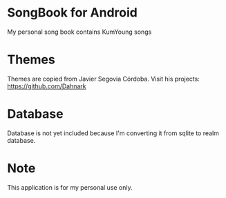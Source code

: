 # SongBook for Android
My personal song book contains KumYoung songs

# Themes
Themes are copied from Javier Segovia Córdoba. Visit his projects: https://github.com/Dahnark

# Database
Database is not yet included because I'm converting it from sqlite to realm database.

# Note
This application is for my personal use only. 
